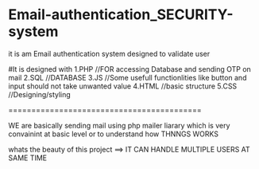 # Email-authentication_SECURITY-system
it is am Email authentication system designed to validate user

#It is designed with
1.PHP   //FOR accessing Database and sending OTP on mail
2.SQL   //DATABASE
3.JS    //Some usefull functionlities like button and input should not take unwanted value
4.HTML  //basic structure
5.CSS   //Designing/styling

==========================================

WE are basically sending mail using php mailer liarary which is very convainint at basic level
or to understand how THNNGS WORKS

whats the beauty of this project
==> IT CAN HANDLE MULTIPLE USERS AT SAME TIME



